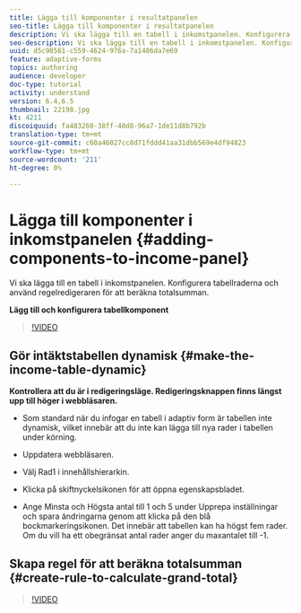 ```yaml
---
title: Lägga till komponenter i resultatpanelen
seo-title: Lägga till komponenter i resultatpanelen
description: Vi ska lägga till en tabell i inkomstpanelen. Konfigurera tabellraderna och använd regelredigeraren för att beräkna totalsumman.
seo-description: Vi ska lägga till en tabell i inkomstpanelen. Konfigurera tabellraderna och använd regelredigeraren för att beräkna totalsumman.
uuid: d5c98561-c559-4624-976a-7a1486da7e69
feature: adaptive-forms
topics: authoring
audience: developer
doc-type: tutorial
activity: understand
version: 6.4,6.5
thumbnail: 22198.jpg
kt: 4211
discoiquuid: fa483260-38ff-40d8-96a7-1de11d8b792b
translation-type: tm+mt
source-git-commit: c60a46027cc8d71fddd41aa31dbb569e4df94823
workflow-type: tm+mt
source-wordcount: '211'
ht-degree: 0%

---
```



# Lägga till komponenter i inkomstpanelen {#adding-components-to-income-panel}

Vi ska lägga till en tabell i inkomstpanelen. Konfigurera tabellraderna och använd regelredigeraren för att beräkna totalsumman.

**Lägg till och konfigurera tabellkomponent**

>[!VIDEO](https://video.tv.adobe.com/v/22198?quality=9&learn=on)



## Gör intäktstabellen dynamisk {#make-the-income-table-dynamic}

**Kontrollera att du är i redigeringsläge. Redigeringsknappen finns längst upp till höger i webbläsaren.**

* Som standard när du infogar en tabell i adaptiv form är tabellen inte dynamisk, vilket innebär att du inte kan lägga till nya rader i tabellen under körning.

* Uppdatera webbläsaren.

* Välj Rad1 i innehållshierarkin.

* Klicka på skiftnyckelsikonen för att öppna egenskapsbladet.

* Ange Minsta och Högsta antal till 1 och 5 under Upprepa inställningar och spara ändringarna genom att klicka på den blå bockmarkeringsikonen. Det innebär att tabellen kan ha högst fem rader. Om du vill ha ett obegränsat antal rader anger du maxantalet till -1.

## Skapa regel för att beräkna totalsumman {#create-rule-to-calculate-grand-total}


>[!VIDEO](https://video.tv.adobe.com/v/22197?quality=9&learn=on)


